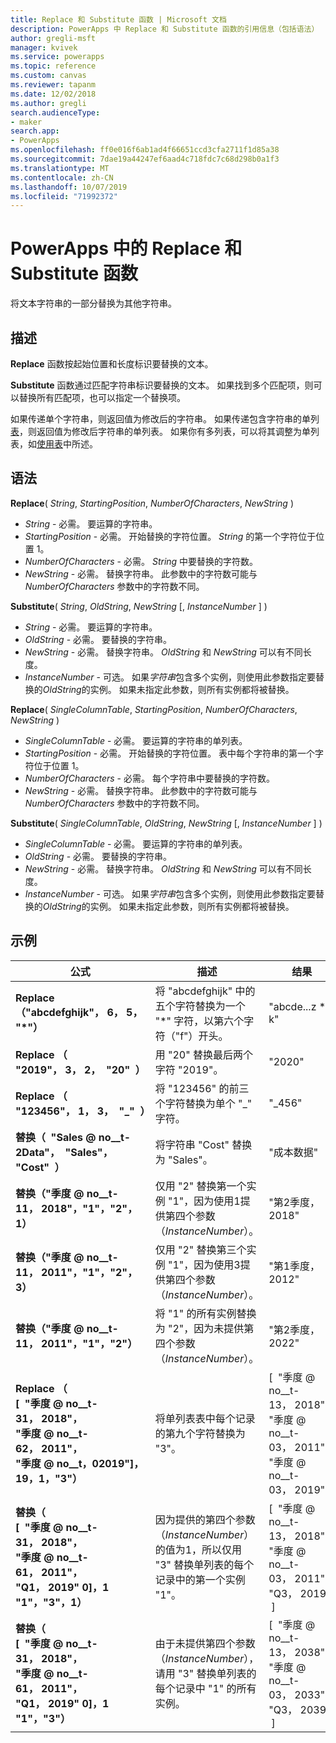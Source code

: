 ```yaml
---
title: Replace 和 Substitute 函数 | Microsoft 文档
description: PowerApps 中 Replace 和 Substitute 函数的引用信息（包括语法）
author: gregli-msft
manager: kvivek
ms.service: powerapps
ms.topic: reference
ms.custom: canvas
ms.reviewer: tapanm
ms.date: 12/02/2018
ms.author: gregli
search.audienceType:
- maker
search.app:
- PowerApps
ms.openlocfilehash: ff0e016f6ab1ad4f66651ccd3cfa2711f1d85a38
ms.sourcegitcommit: 7dae19a44247ef6aad4c718fdc7c68d298b0a1f3
ms.translationtype: MT
ms.contentlocale: zh-CN
ms.lasthandoff: 10/07/2019
ms.locfileid: "71992372"
---
```

# <a name="replace-and-substitute-functions-in-powerapps"></a>PowerApps 中的 Replace 和 Substitute 函数
将文本字符串的一部分替换为其他字符串。

## <a name="description"></a>描述
**Replace** 函数按起始位置和长度标识要替换的文本。  

**Substitute** 函数通过匹配字符串标识要替换的文本。 如果找到多个匹配项，则可以替换所有匹配项，也可以指定一个替换项。

如果传递单个字符串，则返回值为修改后的字符串。 如果传递包含字符串的单列[表](../working-with-tables.md)，则返回值为修改后字符串的单列表。 如果你有多列表，可以将其调整为单列表，如[使用表](../working-with-tables.md)中所述。

## <a name="syntax"></a>语法
**Replace**( *String*, *StartingPosition*, *NumberOfCharacters*, *NewString* )

* *String* - 必需。 要运算的字符串。
* *StartingPosition* - 必需。 开始替换的字符位置。 *String* 的第一个字符位于位置 1。
* *NumberOfCharacters* - 必需。 *String* 中要替换的字符数。
* *NewString* - 必需。 替换字符串。 此参数中的字符数可能与 *NumberOfCharacters* 参数中的字符数不同。

**Substitute**( *String*, *OldString*, *NewString* [, *InstanceNumber* ] )

* *String* - 必需。 要运算的字符串。
* *OldString* - 必需。 要替换的字符串。
* *NewString* - 必需。 替换字符串。 *OldString* 和 *NewString* 可以有不同长度。
* *InstanceNumber* - 可选。 如果*字符串*包含多个实例，则使用此参数指定要替换的*OldString*的实例。 如果未指定此参数，则所有实例都将被替换。

**Replace**( *SingleColumnTable*, *StartingPosition*, *NumberOfCharacters*, *NewString* )

* *SingleColumnTable* - 必需。 要运算的字符串的单列表。
* *StartingPosition* - 必需。 开始替换的字符位置。  表中每个字符串的第一个字符位于位置 1。
* *NumberOfCharacters* - 必需。 每个字符串中要替换的字符数。
* *NewString* - 必需。  替换字符串。 此参数中的字符数可能与 *NumberOfCharacters* 参数中的字符数不同。

**Substitute**( *SingleColumnTable*, *OldString*, *NewString* [, *InstanceNumber* ] )

* *SingleColumnTable* - 必需。 要运算的字符串的单列表。
* *OldString* - 必需。  要替换的字符串。
* *NewString* - 必需。  替换字符串。 *OldString* 和 *NewString* 可以有不同长度。
* *InstanceNumber* - 可选。 如果*字符串*包含多个实例，则使用此参数指定要替换的*OldString*的实例。 如果未指定此参数，则所有实例都将被替换。

## <a name="examples"></a>示例

| 公式 | 描述 | 结果 |
|---------|-------------|--------|
| **Replace （"abcdefghijk"，&nbsp;6，&nbsp;5，&nbsp; "*"）** | 将 "abcdefghijk" 中的五个字符替换为一个 "*" 字符，以第六个字符（"f"）开头。 | "abcde...z * k" |
| **Replace （&nbsp; "2019"，&nbsp;3，&nbsp;2，&nbsp; "20" &nbsp;）** | 用 "20" 替换最后两个字符 "2019"。 | "2020" |
| **Replace （&nbsp; "123456"，&nbsp;1，&nbsp;3，&nbsp; "_" &nbsp;）** | 将 "123456" 的前三个字符替换为单个 "_" 字符。 | "_456" | 
| **替换（&nbsp; "Sales @ no__t-2Data"，&nbsp; "Sales"，&nbsp; "Cost" &nbsp;）** | 将字符串 "Cost" 替换为 "Sales"。 | "成本数据" | 
| **替换（"季度 @ no__t-11，&nbsp;2018"，"1"，"2"，1）** | 仅用 "2" 替换第一个实例 "1"，因为使用1提供第四个参数（*InstanceNumber*）。 |  "第2季度，2018" |
| **替换（"季度 @ no__t-11，&nbsp;2011"，"1"，"2"，3）** | 仅用 "2" 替换第三个实例 "1"，因为使用3提供第四个参数（*InstanceNumber*）。 | "第1季度，2012" |
| **替换（"季度 @ no__t-11，&nbsp;2011"，"1"，"2"）** | 将 "1" 的所有实例替换为 "2"，因为未提供第四个参数（*InstanceNumber*）。 | "第2季度，2022" |
| **Replace （<br> [&nbsp; "季度 @ no__t-31，&nbsp;2018"，<br> "季度 @ no__t-62，&nbsp;2011"，<br> "季度 @ no__t，02019"]，19，1，"3"）** | 将单列表表中每个记录的第九个字符替换为 "3"。 | [&nbsp; "季度 @ no__t-13，&nbsp;2018"，<br>"季度 @ no__t-03，&nbsp;2011"，<br>"季度 @ no__t-03，&nbsp;2019" &nbsp;] |
| **替换（<br> [&nbsp; "季度 @ no__t-31，&nbsp;2018"，<br> "季度 @ no__t-61，&nbsp;2011"，<br> "Q1，&nbsp;2019" 0]，1 "1"，"3"，1）** | 因为提供的第四个参数（*InstanceNumber*）的值为1，所以仅用 "3" 替换单列表的每个记录中的第一个实例 "1"。 | [&nbsp; "季度 @ no__t-13，&nbsp;2018"，<br>"季度 @ no__t-03，&nbsp;2011"，<br>"Q3，&nbsp;2019" &nbsp;] |
| **替换（<br> [&nbsp; "季度 @ no__t-31，&nbsp;2018"，<br> "季度 @ no__t-61，&nbsp;2011"，<br> "Q1，&nbsp;2019" 0]，1 "1"，"3"）** | 由于未提供第四个参数（*InstanceNumber*），请用 "3" 替换单列表的每个记录中 "1" 的所有实例。 | [&nbsp; "季度 @ no__t-13，&nbsp;2038"，<br>"季度 @ no__t-03，&nbsp;2033"，<br>"Q3，&nbsp;2039" &nbsp;] |  
 


